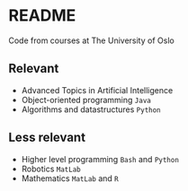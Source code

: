 # README

Code from courses at The University of Oslo

## Relevant
- Advanced Topics in Artificial Intelligence 
- Object-oriented programming `Java`
- Algorithms and datastructures `Python`

## Less relevant
- Higher level programming `Bash` and `Python`
- Robotics `MatLab`
- Mathematics `MatLab` and `R`
